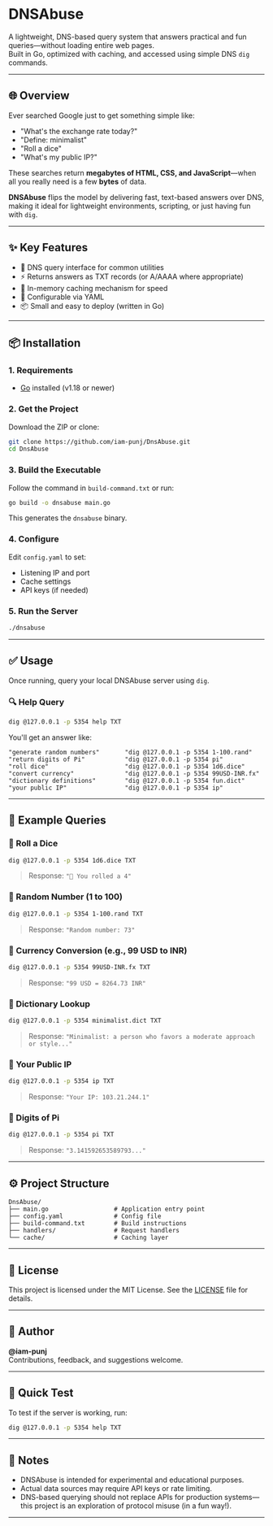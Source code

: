 # DNSAbuse

A lightweight, DNS-based query system that answers practical and fun queries—without loading entire web pages.  
Built in Go, optimized with caching, and accessed using simple DNS `dig` commands.

---

## 🌐 Overview

Ever searched Google just to get something simple like:

- "What's the exchange rate today?"
- "Define: minimalist"
- "Roll a dice"
- "What's my public IP?"

These searches return **megabytes of HTML, CSS, and JavaScript**—when all you really need is a few **bytes** of data.

**DNSAbuse** flips the model by delivering fast, text-based answers over DNS, making it ideal for lightweight environments, scripting, or just having fun with `dig`.

---

## ✨ Key Features

- 🔌 DNS query interface for common utilities  
- ⚡ Returns answers as TXT records (or A/AAAA where appropriate)  
- 🧠 In-memory caching mechanism for speed  
- 🔧 Configurable via YAML  
- 📦 Small and easy to deploy (written in Go)  

---

## 📦 Installation

### 1. Requirements

- [Go](https://golang.org/dl/) installed (v1.18 or newer)

### 2. Get the Project

Download the ZIP or clone:

```bash
git clone https://github.com/iam-punj/DnsAbuse.git
cd DnsAbuse
```

### 3. Build the Executable

Follow the command in `build-command.txt` or run:

```bash
go build -o dnsabuse main.go
```

This generates the `dnsabuse` binary.

### 4. Configure

Edit `config.yaml` to set:

- Listening IP and port  
- Cache settings  
- API keys (if needed)

### 5. Run the Server

```bash
./dnsabuse
```

---

## ✅ Usage

Once running, query your local DNSAbuse server using `dig`.

### 🔍 Help Query

```bash
dig @127.0.0.1 -p 5354 help TXT
```

You'll get an answer like:

```text
"generate random numbers"       "dig @127.0.0.1 -p 5354 1-100.rand"
"return digits of Pi"           "dig @127.0.0.1 -p 5354 pi"
"roll dice"                     "dig @127.0.0.1 -p 5354 1d6.dice"
"convert currency"              "dig @127.0.0.1 -p 5354 99USD-INR.fx"
"dictionary definitions"        "dig @127.0.0.1 -p 5354 fun.dict"
"your public IP"                "dig @127.0.0.1 -p 5354 ip"
```

---

## 🧪 Example Queries

### 🎲 Roll a Dice

```bash
dig @127.0.0.1 -p 5354 1d6.dice TXT
```

> Response: `"🎲 You rolled a 4"`

### 🔢 Random Number (1 to 100)

```bash
dig @127.0.0.1 -p 5354 1-100.rand TXT
```

> Response: `"Random number: 73"`

### 💱 Currency Conversion (e.g., 99 USD to INR)

```bash
dig @127.0.0.1 -p 5354 99USD-INR.fx TXT
```

> Response: `"99 USD = 8264.73 INR"`

### 📖 Dictionary Lookup

```bash
dig @127.0.0.1 -p 5354 minimalist.dict TXT
```

> Response: `"Minimalist: a person who favors a moderate approach or style..."`

### 📍 Your Public IP

```bash
dig @127.0.0.1 -p 5354 ip TXT
```

> Response: `"Your IP: 103.21.244.1"`

### 🧮 Digits of Pi

```bash
dig @127.0.0.1 -p 5354 pi TXT
```

> Response: `"3.141592653589793..."`

---

## ⚙️ Project Structure

```
DnsAbuse/
├── main.go                  # Application entry point
├── config.yaml              # Config file
├── build-command.txt        # Build instructions
├── handlers/                # Request handlers
└── cache/                   # Caching layer
```

---

## 📝 License

This project is licensed under the MIT License. See the [LICENSE](LICENSE) file for details.

---

## 🙋 Author

**@iam-punj**  
Contributions, feedback, and suggestions welcome.

---

## 🧪 Quick Test

To test if the server is working, run:

```bash
dig @127.0.0.1 -p 5354 help TXT
```

---

## 📌 Notes

- DNSAbuse is intended for experimental and educational purposes.  
- Actual data sources may require API keys or rate limiting.  
- DNS-based querying should not replace APIs for production systems—this project is an exploration of protocol misuse (in a fun way!).  

---
